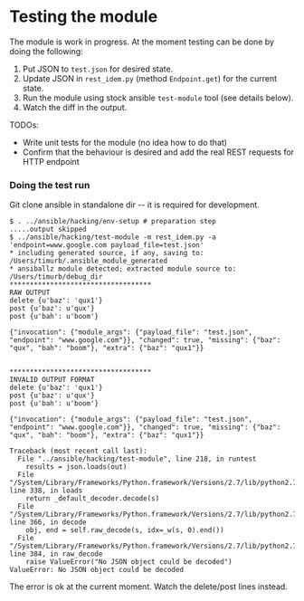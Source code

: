 # Testing the module

The module is work in progress.
At the moment testing can be done by doing the following:
1. Put JSON to `test.json` for desired state.
2. Update JSON in `rest_idem.py` (method `Endpoint.get`) for the current state.
3. Run the module using stock ansible `test-module` tool (see details below).
4. Watch the diff in the output.

TODOs:
* Write unit tests for the module (no idea how to do that)
* Confirm that the behaviour is desired and add the real REST requests for HTTP endpoint


### Doing the test run

Git clone ansible in standalone dir -- it is required for development.

```
$ . ../ansible/hacking/env-setup # preparation step
.....output skipped
$ ../ansible/hacking/test-module -m rest_idem.py -a 'endpoint=www.google.com payload_file=test.json'
* including generated source, if any, saving to: /Users/timurb/.ansible_module_generated
* ansiballz module detected; extracted module source to: /Users/timurb/debug_dir
***********************************
RAW OUTPUT
delete {u'baz': 'qux1'}
post {u'baz': u'qux'}
post {u'bah': u'boom'}

{"invocation": {"module_args": {"payload_file": "test.json", "endpoint": "www.google.com"}}, "changed": true, "missing": {"baz": "qux", "bah": "boom"}, "extra": {"baz": "qux1"}}


***********************************
INVALID OUTPUT FORMAT
delete {u'baz': 'qux1'}
post {u'baz': u'qux'}
post {u'bah': u'boom'}

{"invocation": {"module_args": {"payload_file": "test.json", "endpoint": "www.google.com"}}, "changed": true, "missing": {"baz": "qux", "bah": "boom"}, "extra": {"baz": "qux1"}}

Traceback (most recent call last):
  File "../ansible/hacking/test-module", line 218, in runtest
    results = json.loads(out)
  File "/System/Library/Frameworks/Python.framework/Versions/2.7/lib/python2.7/json/__init__.py", line 338, in loads
    return _default_decoder.decode(s)
  File "/System/Library/Frameworks/Python.framework/Versions/2.7/lib/python2.7/json/decoder.py", line 366, in decode
    obj, end = self.raw_decode(s, idx=_w(s, 0).end())
  File "/System/Library/Frameworks/Python.framework/Versions/2.7/lib/python2.7/json/decoder.py", line 384, in raw_decode
    raise ValueError("No JSON object could be decoded")
ValueError: No JSON object could be decoded
```

The error is ok at the current moment. Watch the delete/post lines instead.
